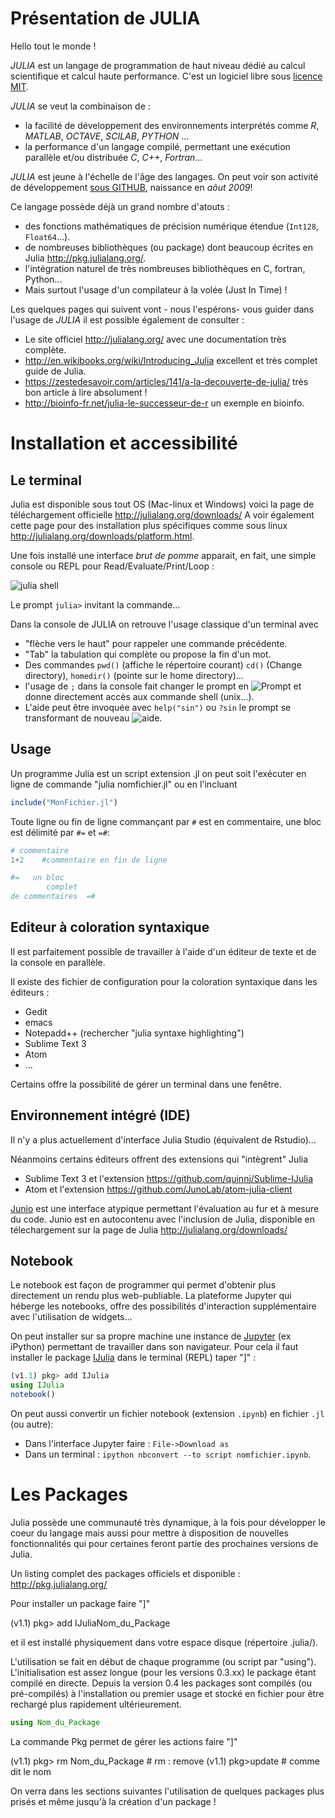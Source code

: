 # Présentation de JULIA

Hello tout le monde !

*JULIA* est un langage de programmation de haut niveau dédié au calcul scientifique et calcul haute performance. C'est un logiciel libre sous [licence MIT](https://github.com/JuliaLang/julia/blob/master/LICENSE.md).

*JULIA* se veut la combinaison de :
* la facilité de développement des environnements interprétés comme *R*, *MATLAB*, *OCTAVE*, *SCILAB*, *PYTHON* … 
* la performance d'un langage compilé, permettant une exécution parallèle et/ou distribuée *C*, *C++*, *Fortran*...

*JULIA* est jeune à l'échelle de l'âge des langages. On peut voir son activité de développement [sous GITHUB](https://github.com/JuliaLang/julia), naissance en *aôut 2009*!

Ce langage possède déjà un grand nombre d'atouts :
* des fonctions mathématiques de précision numérique étendue (<code>Int128</code>, <code>Float64</code>...).
* de nombreuses bibliothèques  (ou package) dont beaucoup écrites en Julia http://pkg.julialang.org/.
* l'intégration naturel de très nombreuses bibliothèques en C, fortran, Python... 
* Mais surtout l'usage d'un compilateur à la volée (Just In Time) !

Les quelques pages qui suivent vont - nous l'espérons- vous guider dans l'usage de *JULIA* il est possible également de consulter :
* Le site officiel http://julialang.org/ avec une documentation très complète.
* http://en.wikibooks.org/wiki/Introducing_Julia excellent et très complet guide de Julia.
* https://zestedesavoir.com/articles/141/a-la-decouverte-de-julia/ très bon article à lire absolument !
* http://bioinfo-fr.net/julia-le-successeur-de-r un exemple en bioinfo.


# Installation et accessibilité

## Le terminal 

Julia est disponible sous tout OS (Mac-linux et Windows) voici la page de téléchargement officielle http://julialang.org/downloads/
A voir également cette page pour des installation plus spécifiques comme sous linux http://julialang.org/downloads/platform.html.

Une fois installé une interface _brut de pomme_ apparait, en fait, une simple console ou REPL pour Read/Evaluate/Print/Loop :

![julia shell](shell.png)

Le prompt <code>julia></code> invitant la commande... 

Dans la console de JULIA on retrouve l'usage classique d'un terminal avec 
* "flèche vers le haut" pour rappeler une commande précédente.
* "Tab" la tabulation qui complète ou propose la fin d'un mot.
* Des commandes <code>pwd()</code> (affiche le répertoire courant) <code>cd()</code> (Change directory), <code>homedir()</code> (pointe sur le home directory)...
* l'usage de <code>;</code> dans la console fait changer le prompt en ![Prompt](cmd_julia.png)  et donne directement accès aux commande shell (unix...).
* L'aide peut être invoquée avec <code>help("sin")</code> ou <code>?sin</code> le prompt se transformant de nouveau ![aide](help_julia.png).

## Usage 

Un programme Julia est un script extension .jl on peut soit l'exécuter en ligne de commande "julia nomfichier.jl" ou en l'incluant 
<!-- #endregion -->

<!-- #region -->
```julia
include("MonFichier.jl")
```
<!-- #endregion -->

Toute ligne ou fin de ligne commançant par `#` est en commentaire, une bloc est délimité par `#=` et `=#`:

```julia
# commentaire
1+2    #commentaire en fin de ligne
```

```julia
#=   un bloc
        complet
de commentaires  =#        
```

<!-- #region -->
## Editeur à coloration syntaxique

Il est parfaitement possible de travailler à l'aide d'un éditeur de texte et de la console en parallèle.

Il existe des fichier de configuration pour la coloration syntaxique dans les éditeurs : 
* Gedit
* emacs
* Notepadd++ (rechercher "julia syntaxe highlighting")
* Sublime Text 3
* Atom 
* ...

Certains offre la possibilité de gérer un terminal dans une fenêtre.

## Environnement intégré (IDE)

Il n'y a plus actuellement d'interface Julia Studio (équivalent de Rstudio)... 

Néanmoins certains éditeurs offrent des extensions qui "intègrent" Julia

* Sublime Text 3 et l'extension https://github.com/quinnj/Sublime-IJulia
* Atom et l'extension https://github.com/JunoLab/atom-julia-client

[Junio](http://junolab.org/) est une interface atypique permettant l'évaluation au fur et à mesure du code. Junio est en autocontenu avec l'inclusion de Julia, disponible en télechargement sur la page de Julia http://julialang.org/downloads/

## Notebook

Le notebook est façon de programmer qui permet d'obtenir plus directement un rendu plus web-publiable. La plateforme Jupyter qui héberge les notebooks, offre des possibilités d'interaction supplémentaire avec l'utilisation de widgets... 

On peut installer sur sa propre machine une instance de [Jupyter](http://jupyter.org/) (ex iPython) permettant de travailler dans son navigateur. Pour cela il faut installer le package [IJulia](https://github.com/JuliaLang/IJulia.jl) dans le terminal (REPL) taper "]" :
```julia
(v1.1) pkg> add IJulia
using IJulia
notebook()
```

On peut aussi convertir un fichier notebook (extension `.ipynb`) en fichier `.jl` (ou autre): 
* Dans l'interface Jupyter faire : `File->Download as`
* Dans un terminal : ```ipython nbconvert --to script nomfichier.ipynb```.

<!-- #endregion -->

# Les Packages

Julia possède une communauté très dynamique, à la fois pour développer le coeur du langage mais aussi pour mettre à disposition de nouvelles fonctionnalités qui pour certaines feront partie des prochaines versions de Julia.

Un listing complet des packages officiels et disponible : http://pkg.julialang.org/

Pour installer un package faire "]"


(v1.1) pkg> add IJuliaNom_du_Package


et il est installé physiquement dans votre espace disque (répertoire .julia/).

L'utilisation se fait en début de chaque programme (ou script par "using"). L'initialisation est assez longue (pour les versions 0.3.xx) le package étant compilé en directe. Depuis la version 0.4 les packages sont compilés (ou pré-compilés) à l'installation ou premier usage et stocké en fichier pour être rechargé plus rapidement ultérieurement.

<!-- #region -->
```julia
using Nom_du_Package
```
<!-- #endregion -->

La commande Pkg permet de gérer les actions faire "]" 

(v1.1) pkg> rm Nom_du_Package # rm : remove
(v1.1) pkg>update # comme dit le nom

On verra dans les sections suivantes l'utilisation de quelques packages plus prisés et même jusqu'à la création d'un package !
